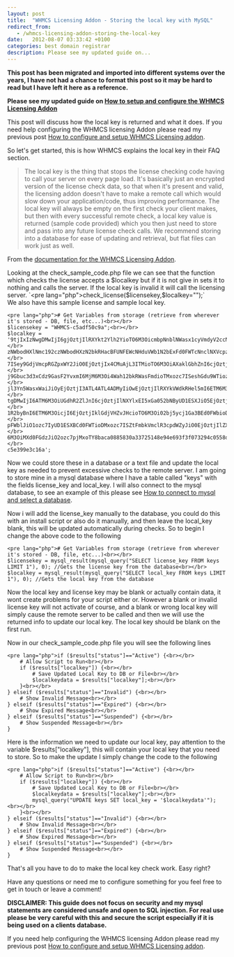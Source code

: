 ```yaml
---
layout: post
title:  "WHMCS Licensing Addon - Storing the local key with MySQL"
redirect_from:
   - /whmcs-licensing-addon-storing-the-local-key
date:   2012-08-07 03:33:42 +0100
categories: best domain registrar
description: Please see my updated guide on...
---
```


**This post has been migrated and imported into different systems over the years, I have not had a chance to format this post so it may be hard to read but I have left it here as a reference.**

**Please see my updated guide on [How to setup and configure the WHMCS Licensing Addon](http://markustenghamn.com/how-to-configure-and-setup-whmcs-licensing-addon-review-how-to "How to configure and setup WHMCS Licensing Addon [Review] [How to]")**  
  
 This post will discuss how the local key is returned and what it does. If you need help configuring the WHMCS licensing Addon please read my previous post [How to configure and setup WHMCS Licensing addon](http://markustenghamn.com/configure-setup-whmcs-licensing-addon).  
  
 So let's get started, this is how WHMCS explains the local key in their FAQ section.  
> The local key is the thing that stops the license checking code having to call your server on every page load. It's basically just an encrypted version of the license check data, so that when it's present and valid, the licensing addon doesn't have to make a remote call which would slow down your application/code, thus improving performance. The local key will always be empty on the first check your client makes, but then with every successful remote check, a local key value is returned (sample code provided) which you then just need to store and pass into any future license check calls. We recommend storing into a database for ease of updating and retrieval, but flat files can work just as well.

  
 From the [documentation for the WHMCS Licensing Addon](http://anve.to/npIyP "documentation for the WHMCS Licensing Addon").  
  
 Looking at the check\_sample\_code.php file we can see that the function which checks the license accepts a $localkey but if it is not give in sets it to nothing and calls the server. If the local key is invalid it will call the licensing server.  
`<pre lang="php">check_license($licensekey,$localkey="");`  
 We also have this sample license and sample local key.  
```
<pre lang="php"># Get Variables from storage (retrieve from wherever it's stored - DB, file, etc...)<br></br>
$licensekey = "WHMCS-c5adf50c9a";<br></br>
$localkey = '9tjIxIzNwgDMwIjI6gjOztjIlRXYkt2Ylh2YioTO6M3OicmbpNnblNWasx1cyVmdyV2ccNXZsVHZv1GX<br></br>
zNWbodHXlNmc192czNWbodHXzN2bkRHacBFUNFEWcNHduVWb1N2bExFd0FWTcNnclNXVcpzQioDM4ozc<br></br>
7ISey9GdjVmcpRGZpxWY2JiO0EjOztjIx4CMuAjL3ITMioTO6M3OiAXaklGbhZnI6cjOztjI0N3boxWY<br></br>
j9Gbuc3d3xCdz9GasF2YvxmI6MjM6M3Oi4Wah12bkRWasFmdioTMxozc7ISeshGdu9WTiozN6M3OiUGb<br></br>
jl3Yn5WasxWaiJiOyEjOztjI3ATL4ATL4ADMyIiOwEjOztjIlRXYkVWdkRHel5mI6ETM6M3OicDMtcDM<br></br>
tgDMwIjI6ATM6M3OiUGdhR2ZlJnI6cjOztjIlNXYlxEI5xGa052bNByUD1ESXJiO5EjOztjIl1WYuR3Y<br></br>
1R2byBnI6ETM6M3OicjI6EjOztjIklGdjVHZvJHcioTO6M3Oi02bj5ycj1Ga3BEd0FWbioDNxozc7ICb<br></br>
pFWblJiO1ozc7IyUD1ESXBCd0FWTioDMxozc7ISZtFmbkVmclR3cpdWZyJiO0EjOztjIlZXa0NWQiojN<br></br>
6M3OiMXd0FGdzJiO2ozc7pjMxoTY8baca0885830a33725148e94e693f3f073294c0558d38e31f844<br></br>
c5e399e3c16a';
```  
 Now we could store these in a database or a text file and update the local key as needed to prevent excessive checks to the remote server. I am going to store mine in a mysql database where I have a table called "keys" with the fields license\_key and local\_key. I will also connect to the mysql database, to see an example of this please see [How to connect to mysql and select a database](http://anve.to/PpEXC " How to connect to mysql and select a database").  
  
 Now i will add the license\_key manually to the database, you could do this with an install script or also do it manually, and then leave the local\_key blank, this will be updated automatically during checks. So to begin I change the above code to the following  
```
<pre lang="php"># Get Variables from storage (retrieve from wherever it's stored - DB, file, etc...)<br></br>
$licensekey = mysql_result(mysql_query("SELECT license_key FROM keys LIMIT 1"), 0); //Gets the license key from the database<br></br>
$localkey = mysql_result(mysql_query("SELECT local_key FROM keys LIMIT 1"), 0); //Gets the local key from the database
```  
 Now the local key and license key may be blank or actually contain data, it wont create problems for your script either or. However a blank or invalid license key will not activate of course, and a blank or wrong local key will simply cause the remote server to be called and then we will use the returned info to update our local key. The local key should be blank on the first run.  
  
 Now in our check\_sample\_code.php file you will see the following lines  
```
<pre lang="php">if ($results["status"]=="Active") {<br></br>
    # Allow Script to Run<br></br>
    if ($results["localkey"]) {<br></br>
        # Save Updated Local Key to DB or File<br></br>
        $localkeydata = $results["localkey"];<br></br>
    }<br></br>
} elseif ($results["status"]=="Invalid") {<br></br>
    # Show Invalid Message<br></br>
} elseif ($results["status"]=="Expired") {<br></br>
    # Show Expired Message<br></br>
} elseif ($results["status"]=="Suspended") {<br></br>
    # Show Suspended Message<br></br>
}
```  
 Here is the information we need to update our local key, pay attention to the variable $results\["localkey"\], this will contain your local key that you need to store. So to make the update I simply change the code to the following  
```
<pre lang="php">if ($results["status"]=="Active") {<br></br>
    # Allow Script to Run<br></br>
    if ($results["localkey"]) {<br></br>
        # Save Updated Local Key to DB or File<br></br>
        $localkeydata = $results["localkey"];<br></br>
        mysql_query("UPDATE keys SET local_key = '$localkeydata'");<br></br>
    }<br></br>
} elseif ($results["status"]=="Invalid") {<br></br>
    # Show Invalid Message<br></br>
} elseif ($results["status"]=="Expired") {<br></br>
    # Show Expired Message<br></br>
} elseif ($results["status"]=="Suspended") {<br></br>
    # Show Suspended Message<br></br>
}
```  
 That's all you have to do to make the local key check work. Easy right?  
  
 Have any questions or need me to configure something for you feel free to get in touch or leave a comment!  
  
**DISCLAIMER: This guide does not focus on security and my mysql statements are considered unsafe and open to SQL injection. For real use please be very careful with this and secure the script especially if it is being used on a clients database.**  
  
 If you need help configuring the WHMCS licensing Addon please read my previous post [How to configure and setup WHMCS Licensing addon](http://markustenghamn.com/configure-setup-whmcs-licensing-addon).